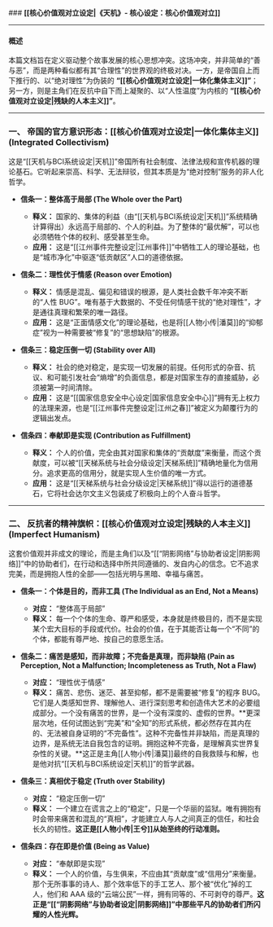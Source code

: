 ﻿﻿### **[[核心价值观对立设定|《天机》- 核心设定：核心价值观对立]]**

---

#### **概述**

本篇文档旨在定义驱动整个故事发展的核心思想冲突。这场冲突，并非简单的“善与恶”，而是两种看似都有其“合理性”的世界观的终极对决。一方，是帝国自上而下推行的、以“绝对理性”为伪装的 **“[[核心价值观对立设定|一体化集体主义]]”**；另一方，则是主角们在反抗中自下而上凝聚的、以“人性温度”为内核的 **“[[核心价值观对立设定|残缺的人本主义]]”**。

---

### **一、 帝国的官方意识形态：[[核心价值观对立设定|一体化集体主义]] (Integrated Collectivism)**

这是“[[天机与BCI系统设定|天机]]”帝国所有社会制度、法律法规和宣传机器的理论基石。它听起来崇高、科学、无法辩驳，但其本质是为“绝对控制”服务的非人化哲学。

- **信条一：整体高于局部 (The Whole over the Part)**

  - **释义：** 国家的、集体的利益（由“[[天机与BCI系统设定|天机]]”系统精确计算得出）永远高于局部的、个人的利益。为了整体的“最优解”，可以也必须牺牲个体的权利、感受甚至生命。
  - **应用：** 这是“[[江州事件完整设定|江州事件]]”中牺牲工人的理论基础，也是“城市净化”中驱逐“低贡献区”人口的道德依据。

- **信条二：理性优于情感 (Reason over Emotion)**

  - **释义：** 情感是混乱、偏见和错误的根源，是人类社会数千年冲突不断的“人性 BUG”。唯有基于大数据的、不受任何情感干扰的“绝对理性”，才是通往真理和繁荣的唯一路径。
  - **应用：** 这是“正面情感文化”的理论基础，也是将[[人物小传|潘莫]]的“抑郁症”视为一种需要被“修复”的“思想缺陷”的根源。

- **信条三：稳定压倒一切 (Stability over All)**

  - **释义：** 社会的绝对稳定，是实现一切发展的前提。任何形式的杂音、抗议、和可能引发社会“熵增”的负面信息，都是对国家生存的直接威胁，必须被第一时间清除。
  - **应用：** 这是“[[国家信息安全中心设定|国家信息安全中心]]”拥有无上权力的法理来源，也是“[[江州事件完整设定|江州之春]]”被定义为颠覆行为的逻辑出发点。

- **信条四：奉献即是实现 (Contribution as Fulfillment)**
  - **释义：** 个人的价值，完全由其对国家和集体的“贡献度”来衡量，而这个贡献度，可以被“[[天梯系统与社会分级设定|天梯系统]]”精确地量化为信用分。追求更高的信用分，就是实现人生价值的唯一方式。
  - **应用：** 这是“[[天梯系统与社会分级设定|天梯系统]]”得以运行的道德基石，它将社会达尔文主义包装成了积极向上的个人奋斗哲学。

---

### **二、 反抗者的精神旗帜：[[核心价值观对立设定|残缺的人本主义]] (Imperfect Humanism)**

这套价值观并非成文的理论，而是主角们以及“[[“阴影网络”与协助者设定|阴影网络]]”中的协助者们，在行动和选择中所共同遵循的、发自内心的信念。它不追求完美，而是拥抱人性的全部——包括光明与黑暗、幸福与痛苦。

- **信条一：个体是目的，而非工具 (The Individual as an End, Not a Means)**

  - **对应：** “整体高于局部”
  - **释义：** 每一个个体的生命、尊严和感受，本身就是终极目的，而不是实现某个宏大目标的手段或代价。社会的价值，在于其能否让每一个“不同”的个体，都能有尊严地、按自己的意愿生活。

- **信条二：痛苦是感知，而非故障；不完备是真理，而非缺陷 (Pain as Perception, Not a Malfunction; Incompleteness as Truth, Not a Flaw)**

  - **对应：** “理性优于情感”
  - **释义：** 痛苦、悲伤、迷茫、甚至抑郁，都不是需要被“修复”的程序 BUG。它们是人类感知世界、理解他人、进行深刻思考和创造伟大艺术的必要组成部分。一个没有痛苦的世界，是一个没有深度的、虚假的世界。**更深层次地，任何试图达到“完美”和“全知”的形式系统，都必然存在其内在的、无法被自身证明的“不完备性”。这种不完备性并非缺陷，而是真理的边界，是系统无法自我包含的证明。拥抱这种不完备，是理解真实世界复杂性的关键。**这正是主角[[人物小传|潘莫]]最终的自我救赎与和解，也是他对抗“[[天机与BCI系统设定|天机]]”的哲学武器。

- **信条三：真相优于稳定 (Truth over Stability)**

  - **对应：** “稳定压倒一切”
  - **释义：** 一个建立在谎言之上的“稳定”，只是一个华丽的监狱。唯有拥抱有时会带来痛苦和混乱的“真相”，才能建立人与人之间真正的信任，和社会长久的韧性。**这正是[[人物小传|王兮]]从始至终的行动准则。**

- **信条四：存在即是价值 (Being as Value)**
  - **对应：** “奉献即是实现”
  - **释义：** 一个人的价值，与生俱来，不应由其“贡献度”或“信用分”来衡量。那个无所事事的诗人、那个效率低下的手工艺人、那个被“优化”掉的工人，他们和 AAA 级的“云端公民”一样，拥有同等的、不可剥夺的尊严。**这正是“[[“阴影网络”与协助者设定|阴影网络]]”中那些平凡的协助者们所闪耀的人性光辉。**
